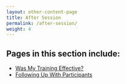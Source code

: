```yaml
---
layout: other-content-page
title: After Session
permalink: /after-session/
weight: 4
---
```

## Pages in this section include: ##
- [Was My Training Effective?](../after-session/was-my-training-effective/)
- [Following Up With Participants](../after-session/following-up-with-participants/)
